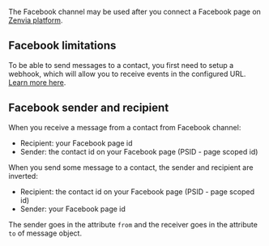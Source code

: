 The Facebook channel may be used after you connect a Facebook page on [Zenvia platform](https://app.zenvia.com/home/credentials/facebook/list).


## Facebook limitations

To be able to send messages to a contact, you first need to setup a webhook, which will allow you to receive events in the configured URL. [Learn more here](#tag/Webhooks).


## Facebook sender and recipient

When you receive a message from a contact from Facebook channel:

* Recipient: your Facebook page id
* Sender: the contact id on your Facebook page (PSID - page scoped id)

When you send some message to a contact, the sender and recipient are inverted:

* Recipient: the contact id on your Facebook page (PSID - page scoped id)
* Sender: your Facebook page id

The sender goes in the attribute `from` and the receiver goes in the attribute `to` of message object.
